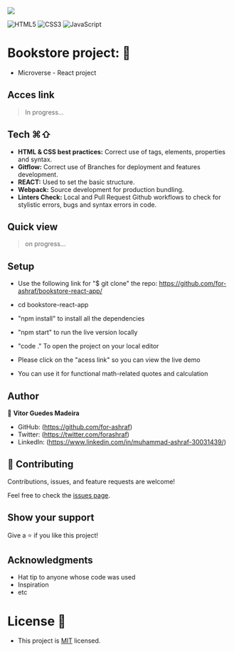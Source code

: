 ![](https://img.shields.io/badge/Microverse-blueviolet)

![HTML5](https://img.shields.io/badge/html5-%23E34F26.svg?style=for-the-badge&logo=html5&logoColor=white) ![CSS3](https://img.shields.io/badge/css3-%231572B6.svg?style=for-the-badge&logo=css3&logoColor=white) ![JavaScript](https://img.shields.io/badge/javascript-%23323330.svg?style=for-the-badge&logo=javascript&logoColor=%23F7DF1E)
# Bookstore project: 🔢
- Microverse - React project

## Acces link
> In progress...

## Tech ⌘⇧
- **HTML & CSS best practices:** Correct use of tags, elements, properties and syntax.
- **Gitflow:**  Correct use of Branches for deployment and features development.
- **REACT:**  Used to set the basic structure.
- **Webpack:**  Source development for production bundling.
- **Linters Check:** Local and Pull Request Github workflows to check for stylistic errors, bugs and syntax errors in code.

## Quick view
> on progress...

## Setup

- Use the following link for "$ git clone" the repo:
https://github.com/for-ashraf/bookstore-react-app/
- cd bookstore-react-app
- "npm install" to install all the dependencies
- "npm start" to run the live version locally
- "code ." To open the project on your local editor

- Please click on the "acess link" so you can view the live demo
- You can use it for functional math-related quotes and calculation

## Author

👤 **Vitor Guedes Madeira**
- GitHub: (https://github.com/for-ashraf)
- Twitter: (https://twitter.com/forashraf)
- LinkedIn: (https://www.linkedin.com/in/muhammad-ashraf-30031439/)

## 🤝 Contributing

Contributions, issues, and feature requests are welcome!

Feel free to check the [issues page](../../issues/).

## Show your support

Give a ⭐️ if you like this project!

## Acknowledgments

- Hat tip to anyone whose code was used
- Inspiration
- etc

# License 📝 

- This project is [MIT](LICENSE) licensed.